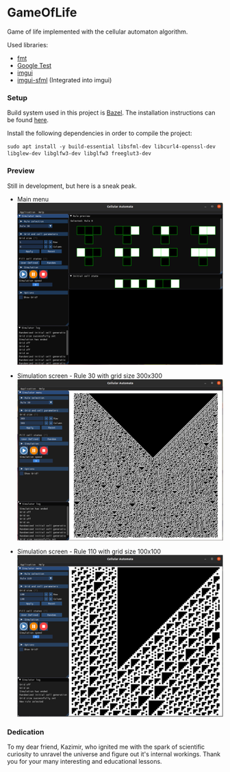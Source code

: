 # GameOfLife

Game of life implemented with the cellular automaton algorithm.

Used libraries:
- [fmt](https://github.com/fmtlib/fmt)
- [Google Test](https://github.com/google/googletest)
- [imgui](https://github.com/ocornut/imgui)
- [imgui-sfml](https://github.com/eliasdaler/imgui-sfml) (Integrated into imgui)

### Setup

Build system used in this project is [Bazel](https://www.bazel.build/). The installation instructions can be found 
[here](https://docs.bazel.build/versions/master/install-ubuntu.html).

Install the following dependencies in order to compile the project:

```
sudo apt install -y build-essential libsfml-dev libcurl4-openssl-dev libglew-dev libglfw3-dev libglfw3 freeglut3-dev
```

### Preview

Still in development, but here is a sneak peak.

* Main menu
![](Images/app_preview_1.png)

* Simulation screen - Rule 30 with grid size 300x300
![](Images/app_preview_2.png)

* Simulation screen - Rule 110 with grid size 100x100
![](Images/app_preview_3.png)

### Dedication
To my dear friend, Kazimir, who ignited me with the spark of scientific curiosity to unravel the universe and figure out it's internal workings.
Thank you for your many interesting and educational lessons. 

